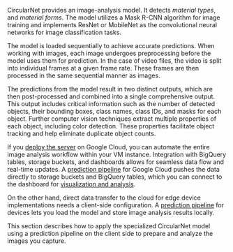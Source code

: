 CircularNet provides an image-analysis model. It detects _material types_, and
_material forms_. The model utilizes a Mask R-CNN algorithm for image training
and implements ResNet or MobileNet as the convolutional neural networks for
image classification tasks.

The model is loaded sequentially to achieve accurate predictions. When working
with images, each image undergoes preprocessing before the model uses them for
prediction. In the case of video files, the video is split into individual
frames at a given frame rate. These frames are then processed in the same
sequential manner as images.

The predictions from the model result in two distinct outputs, which are
then post-processed and combined into a single comprehensive output. This output
includes critical information such as the number of detected objects, their
bounding boxes, class names, class IDs, and masks for each object. Further
computer vision techniques extract multiple properties of each object, including
color detection. These properties facilitate object tracking and help eliminate
duplicate object counts.

If you [deploy the server](/official/projects/waste_identification_ml/circularnet-docs/content/deploy-cn/start-server) on Google Cloud, you can
automate the entire image analysis workflow within your VM instance. Integration
with BigQuery tables, storage buckets, and dashboards allows for seamless data
flow and real-time updates. A [prediction pipeline](./learn-about-pipeline) for
Google Cloud pushes the data directly to storage buckets and BigQuery tables,
which you can connect to the dashboard for [visualization and analysis](/official/projects/waste_identification_ml/circularnet-docs/content/view-data/).

On the other hand, direct data transfer to the cloud for edge device implementations needs a client-side configuration. A [prediction pipeline](/official/projects/waste_identification_ml/circularnet-docs/content/learn-about-pipeline) for devices lets you load the model and store image analysis results locally.

This section describes how to apply the specialized CircularNet model using
a prediction pipeline on the client side to prepare and analyze the images you
capture.